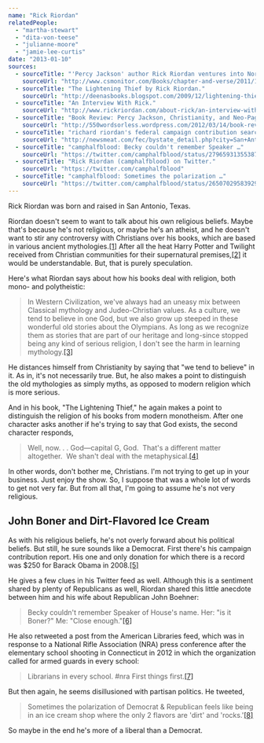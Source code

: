 ```yaml
---
name: "Rick Riordan"
relatedPeople:
  - "martha-stewart"
  - "dita-von-teese"
  - "julianne-moore"
  - "jamie-lee-curtis"
date: "2013-01-10"
sources:
  - sourceTitle: "'Percy Jackson' author Rick Riordan ventures into Norse mythology."
    sourceUrl: "http://www.csmonitor.com/Books/chapter-and-verse/2011/1003/Percy-Jackson-author-Rick-Riordan-ventures-into-Norse-mythology."
  - sourceTitle: "The Lightening Thief by Rick Riordan."
    sourceUrl: "http://deenasbooks.blogspot.com/2009/12/lightening-thief-by-rick-riordan.html"
  - sourceTitle: "An Interview With Rick."
    sourceUrl: "http://www.rickriordan.com/about-rick/an-interview-with-rick.aspx"
  - sourceTitle: "Book Review: Percy Jackson, Christianity, and Neo-Paganism."
    sourceUrl: "http://550wordsorless.wordpress.com/2012/03/14/book-review-percy-jackson-christianity-and-neo-paganism/"
  - sourceTitle: "richard riordan's federal campaign contribution search results."
    sourceUrl: "http://newsmeat.com/fec/bystate_detail.php?city=San+Antonio&st=TX&last=riordan&first=richard"
  - sourceTitle: "camphalfblood: Becky couldn't remember Speaker …"
    sourceUrl: "https://twitter.com/camphalfblood/status/279659313553870848"
  - sourceTitle: "Rick Riordan (camphalfblood) on Twitter."
    sourceUrl: "https://twitter.com/camphalfblood"
  - sourceTitle: "camphalfblood: Sometimes the polarization …"
    sourceUrl: "https://twitter.com/camphalfblood/status/265070295839297536"
---
```


Rick Riordan was born and raised in San Antonio, Texas.

Riordan doesn't seem to want to talk about his own religious beliefs. Maybe that's because he's not religious, or maybe he's an atheist, and he doesn't want to stir any controversy with Christians over his books, which are based in various ancient mythologies.<a class="source-citation" href="http://www.csmonitor.com/Books/chapter-and-verse/2011/1003/Percy-Jackson-author-Rick-Riordan-ventures-into-Norse-mythology." title="&apos;Percy Jackson&apos; author Rick Riordan ventures into Norse mythology.">[1]</a> After all the heat Harry Potter and Twilight received from Christian communities for their supernatural premises,<a class="source-citation" href="http://deenasbooks.blogspot.com/2009/12/lightening-thief-by-rick-riordan.html" title="The Lightening Thief by Rick Riordan.">[2]</a> it would be understandable. But, that is purely speculation.

Here's what Riordan says about how his books deal with religion, both mono- and polytheistic:

>In Western Civilization, we've always had an uneasy mix between Classical mythology and Judeo-Christian values. As a culture, we tend to believe in one God, but we also grow up steeped in these wonderful old stories about the Olympians. As long as we recognize them as stories that are part of our heritage and long-since stopped being any kind of serious religion, I don't see the harm in learning mythology.<a class="source-citation" href="http://www.rickriordan.com/about-rick/an-interview-with-rick.aspx" title="An Interview With Rick.">[3]</a>

He distances himself from Christianity by saying that "we tend to believe" in it. As in, it's not necessarily true. But, he also makes a point to distinguish the old mythologies as simply myths, as opposed to modern religion which is more serious.

And in his book, "The Lightening Thief," he again makes a point to distinguish the religion of his books from modern monotheism. After one character asks another if he's trying to say that God exists, the second character responds,

>Well, now. . . God—capital G, God.  That's a different matter altogether.  We shan't deal with the metaphysical.<a class="source-citation" href="http://550wordsorless.wordpress.com/2012/03/14/book-review-percy-jackson-christianity-and-neo-paganism/" title="Book Review: Percy Jackson, Christianity, and Neo-Paganism.">[4]</a>

In other words, don't bother me, Christians. I'm not trying to get up in your business. Just enjoy the show. So, I suppose that was a whole lot of words to get not very far. But from all that, I'm going to assume he's not very religious.


## John Boner and Dirt-Flavored Ice Cream

As with his religious beliefs, he's not overly forward about his political beliefs. But still, he sure sounds like a Democrat. First there's his campaign contribution report. His one and only donation for which there is a record was $250 for Barack Obama in 2008.<a class="source-citation" href="http://newsmeat.com/fec/bystate_detail.php?city=San+Antonio&st=TX&last=riordan&first=richard" title="richard riordan&apos;s federal campaign contribution search results.">[5]</a>

He gives a few clues in his Twitter feed as well. Although this is a sentiment shared by plenty of Republicans as well, Riordan shared this little anecdote between him and his wife about Republican John Boehner:

>Becky couldn't remember Speaker of House's name. Her: "is it Boner?" Me: "Close enough."<a class="source-citation" href="https://twitter.com/camphalfblood/status/279659313553870848" title="camphalfblood: Becky couldn&apos;t remember Speaker …">[6]</a>

He also retweeted a post from the American Libraries feed, which was in response to a National Rifle Association (NRA) press conference after the elementary school shooting in Connecticut in 2012 in which the organization called for armed guards in every school:

>Librarians in every school. #nra First things first.<a class="source-citation" href="https://twitter.com/camphalfblood" title="Rick Riordan (camphalfblood) on Twitter.">[7]</a>

But then again, he seems disillusioned with partisan politics. He tweeted,

>Sometimes the polarization of Democrat & Republican feels like being in an ice cream shop where the only 2 flavors are 'dirt' and 'rocks.'<a class="source-citation" href="https://twitter.com/camphalfblood/status/265070295839297536" title="camphalfblood: Sometimes the polarization …">[8]</a>

So maybe in the end he's more of a liberal than a Democrat.